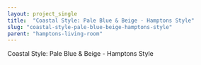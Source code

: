 ```yaml
---
layout: project_single
title:  "Coastal Style: Pale Blue & Beige - Hamptons Style"
slug: "coastal-style-pale-blue-beige-hamptons-style"
parent: "hamptons-living-room"
---
```

Coastal Style: Pale Blue & Beige - Hamptons Style